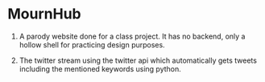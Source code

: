# MournHub

1) A parody website done for a class project. It has no backend, only a hollow shell for practicing design purposes.

2) The twitter stream using the twitter api which automatically gets tweets including the mentioned keywords using python.
